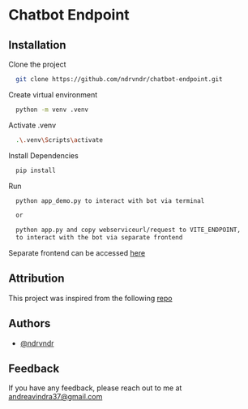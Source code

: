 # Chatbot Endpoint

## Installation

Clone the project

```bash
  git clone https://github.com/ndrvndr/chatbot-endpoint.git
```

Create virtual environment

```bash
  python -m venv .venv
```

Activate .venv

```bash
  .\.venv\Scripts\activate
```

Install Dependencies

```bash
  pip install
```

Run

```bash
  python app_demo.py to interact with bot via terminal

  or

  python app.py and copy webserviceurl/request to VITE_ENDPOINT,
  to interact with the bot via separate frontend
```

Separate frontend can be accessed [here](https://github.com/ndrvndr/chatbot-app)

## Attribution

This project was inspired from the following [repo](https://github.com/patrickloeber/pytorch-chatbot)

## Authors

- [@ndrvndr](https://github.com/ndrvndr)

## Feedback

If you have any feedback, please reach out to me at andreavindra37@gmail.com
